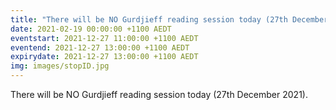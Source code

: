 ```yaml
---
title: "There will be NO Gurdjieff reading session today (27th December 2021)"
date: 2021-02-19 00:00:00 +1100 AEDT
eventstart: 2021-12-27 11:00:00 +1100 AEDT
eventend: 2021-12-27 13:00:00 +1100 AEDT
expirydate: 2021-12-27 13:00:00 +1100 AEDT
img: images/stopID.jpg
---
```


There will be NO Gurdjieff reading session today (27th December 2021).